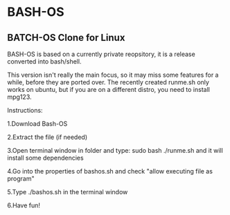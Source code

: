 # BASH-OS
## BATCH-OS Clone for Linux
BASH-OS is based on a currently private reopsitory, it is a release converted into bash/shell. 

This version isn't really the main focus, so it may miss some features for a while, before they are ported over.
The recently created runme.sh only works on ubuntu, but if you are on a different distro, you need to install mpg123.

Instructions:

1.Download Bash-OS

2.Extract the file (if needed)

3.Open terminal window in folder and type: sudo bash ./runme.sh and it will install some dependencies

4.Go into the properties of bashos.sh and check "allow executing file as program"

5.Type ./bashos.sh in the terminal window

6.Have fun!
